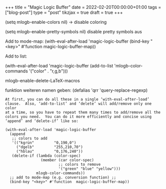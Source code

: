 +++
title = "Magic Logic Buffer"
date = 2022-02-20T00:00:00+01:00
tags = ["blog-post"]
type = "post"
tikzjax = true
draft = true
+++

(setq mlogb-enable-colors nil) → disable coloring

(setq mlogb-enable-pretty-symbols nil) disable pretty symbols aus

Add to mode-map:
  (with-eval-after-load 'magic-logic-buffer
  (bind-key "&lt;key&gt;" #'function  magic-logic-buffer-map))

Add to list:

(with-eval-after-load 'magic-logic-buffer
  (add-to-list 'mlogb-color-commands
	'("color" . "r,g,b")))

mlogb-enable-delete-LaTeX-macros

funktion weiteren namen geben: (defalias 'qrr 'query-replace-regexp)

```emacs-lisp
At first, you can do all these in a single ‘with-eval-after-load’
clause.  Also, ‘add-to-list’ and ‘delete’ will add/remove only one color
at a time, so you have to repeat them many times to add/remove all the
colors you need.  You can do it more efficiently and concise using
‘append’ and ‘delete-if’ like so:

(with-eval-after-load 'magic-logic-buffer
  (append
   ;; colors to add
   '(("kgrün"         "0,190,0")
	 ("dgelb"         "255,210,70")
	 ("hblau"         "0,176,240"))
   (delete-if (lambda (color-spec)
				(member (car color-spec)
						;; colors to remove
						'("green" "blue" "yellow")))
			  mlogb-color-commands))
  ;; add to mode-map (e.g. conversion function) ;;
  (bind-key "<key>" #'function  magic-logic-buffer-map))
```